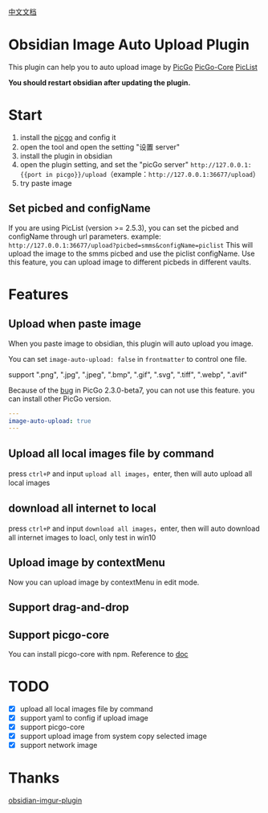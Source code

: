 [中文文档](readme-zh.md)

# Obsidian Image Auto Upload Plugin

This plugin can help you to auto upload image by
[PicGo](https://github.com/Molunerfinn/PicGo)
[PicGo-Core](https://picgo.github.io/PicGo-Core-Doc/)
[PicList](https://github.com/Kuingsmile/PicList)

**You should restart obsidian after updating the plugin.**

# Start

1. install the [picgo](https://github.com/Molunerfinn/PicGo) and config it
2. open the tool and open the setting "设置 server"
3. install the plugin in obsidian
4. open the plugin setting, and set the "picGo server" `http://127.0.0.1:{{port in picgo}}/upload`（example：`http://127.0.0.1:36677/upload`）
5. try paste image

## Set picbed and configName

If you are using PicList (version >= 2.5.3), you can set the picbed and configName through url parameters.
example: `http://127.0.0.1:36677/upload?picbed=smms&configName=piclist`
This will upload the image to the smms picbed and use the piclist configName.
Use this feature, you can upload image to different picbeds in different vaults.

# Features

## Upload when paste image

When you paste image to obsidian, this plugin will auto upload you image.

You can set `image-auto-upload: false` in `frontmatter` to control one file.

support ".png", ".jpg", ".jpeg", ".bmp", ".gif", ".svg", ".tiff", ".webp", ".avif"

Because of the [bug](https://github.com/renmu123/obsidian-image-auto-upload-plugin/issues/2) in PicGo 2.3.0-beta7, you can not use this feature. you can install other PicGo version.

```yaml
---
image-auto-upload: true
---
```

## Upload all local images file by command

press `ctrl+P` and input `upload all images`，enter, then will auto upload all local images

## download all internet to local

press `ctrl+P` and input `download all images`，enter, then will auto download all internet images to loacl, only test in win10

## Upload image by contextMenu

Now you can upload image by contextMenu in edit mode.

## Support drag-and-drop

## Support picgo-core

You can install picgo-core with npm. Reference to [doc](https://picgo.github.io/PicGo-Core-Doc/)

# TODO

- [x] upload all local images file by command
- [x] support yaml to config if upload image
- [x] support picgo-core
- [x] support upload image from system copy selected image
- [x] support network image

# Thanks

[obsidian-imgur-plugin](https://github.com/gavvvr/obsidian-imgur-plugin)
